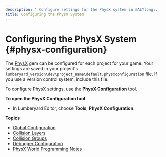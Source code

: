 ```yaml
---
description: ' Configure settings for the PhysX system in &ALYlong;. '
title: Configuring the PhysX System
---
```

# Configuring the PhysX System {#physx-configuration}

The [PhysX](/docs/userguide/gems/builtin/physx.md) gem can be configured for each project for your game\. Your settings are saved in your project's `lumberyard_version\dev\project_name\default.physxconfiguration` file\. If you use a version control system, include this file\.

To configure PhysX settings, use the **PhysX Configuration** tool\.

**To open the PhysX Configuration tool**
+ In Lumberyard Editor, choose **Tools**, **PhysX Configuration**\.

**Topics**
+ [Global Configuration](/docs/userguide/nvidia/physx/configuration-global.md)
+ [Collision Layers](/docs/userguide/nvidia/physx/configuration-collision-layers.md)
+ [Collision Groups](/docs/userguide/nvidia/physx/configuration-collision-groups.md)
+ [Debugger Configuration](/docs/userguide/nvidia/physx/configuration-debugger.md)
+ [PhysX World Programming Notes](/docs/userguide/nvidia/physx/configuration-physx-world-programming-notes.md)
